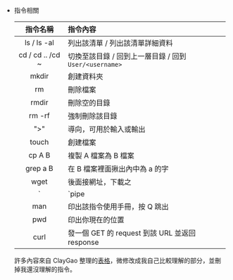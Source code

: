 - 指令相關

    |指令名稱|指令內容|
    |:------:|:------|
    |ls / ls -al|列出該清單 / 列出該清單詳細資料|
    |cd / cd .. /cd ~| 切換至該目錄 / 回到上一層目錄 / 回到 `User/<username>` |
    |mkdir <dir>| 創建資料夾|
    |rm <filename>|刪除檔案|
    |rmdir <dir> | 刪除空的目錄|
    |rm -rf <dir> |強制刪除該目錄 |
    | ">" | 導向，可用於輸入或輸出|
    |touch <filename> | 創建檔案|
    |cp A B| 複製 A 檔案為 B 檔案|
    |grep a B | 在 B 檔案裡面揪出內中為 a 的字|
    | wget <URL>| 後面接網址，下載之|
    | `|`pipe  | 前面的輸出變成後面的輸入|
    | man | 印出該指令使用手冊，按 Q 跳出|
    |pwd| 印出你現在的位置|
    |curl <URL>|發一個 GET 的 request 到該 URL 並返回 response|
  許多內容來自 ClayGao 整理的[表格](https://github.com/Lidemy/mentor-program-3rd-ClayGao/blob/master/homeworks/week5/hw1.md)，微修改成我自己比較理解的部分，並刪掉我還沒理解的指令。
